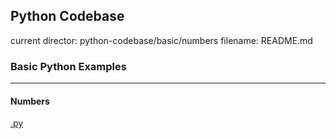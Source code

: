 ## Python Codebase

current director: python-codebase/basic/numbers
filename: README.md

### Basic Python Examples
----
#### Numbers

[.py](.py)
